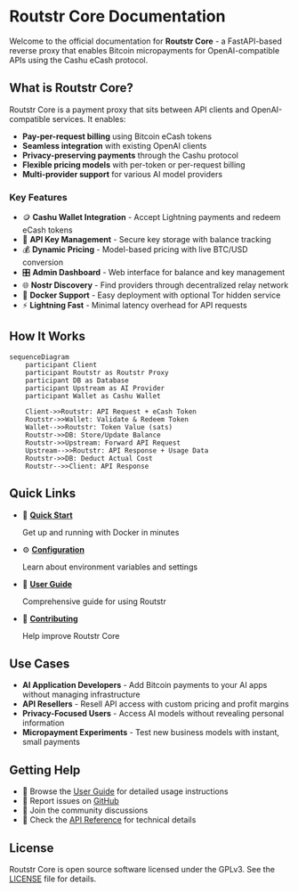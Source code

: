 # Routstr Core Documentation

Welcome to the official documentation for **Routstr Core** - a FastAPI-based reverse proxy that enables Bitcoin micropayments for OpenAI-compatible APIs using the Cashu eCash protocol.

## What is Routstr Core?

Routstr Core is a payment proxy that sits between API clients and OpenAI-compatible services. It enables:

- **Pay-per-request billing** using Bitcoin eCash tokens
- **Seamless integration** with existing OpenAI clients
- **Privacy-preserving payments** through the Cashu protocol
- **Flexible pricing models** with per-token or per-request billing
- **Multi-provider support** for various AI model providers

### Key Features

- 🪙 **Cashu Wallet Integration** - Accept Lightning payments and redeem eCash tokens
- 🔑 **API Key Management** - Secure key storage with balance tracking
- 💰 **Dynamic Pricing** - Model-based pricing with live BTC/USD conversion
- 🎛️ **Admin Dashboard** - Web interface for balance and key management
- 🌐 **Nostr Discovery** - Find providers through decentralized relay network
- 🐋 **Docker Support** - Easy deployment with optional Tor hidden service
- ⚡ **Lightning Fast** - Minimal latency overhead for API requests

## How It Works

```mermaid
sequenceDiagram
    participant Client
    participant Routstr as Routstr Proxy
    participant DB as Database
    participant Upstream as AI Provider
    participant Wallet as Cashu Wallet

    Client->>Routstr: API Request + eCash Token
    Routstr->>Wallet: Validate & Redeem Token
    Wallet-->>Routstr: Token Value (sats)
    Routstr->>DB: Store/Update Balance
    Routstr->>Upstream: Forward API Request
    Upstream-->>Routstr: API Response + Usage Data
    Routstr->>DB: Deduct Actual Cost
    Routstr-->>Client: API Response
```

## Quick Links

<div class="grid cards" markdown>

- :rocket: **[Quick Start](getting-started/quickstart.md)**

    Get up and running with Docker in minutes

- :gear: **[Configuration](getting-started/configuration.md)**

    Learn about environment variables and settings

- :book: **[User Guide](user-guide/introduction.md)**

    Comprehensive guide for using Routstr

- :hammer: **[Contributing](contributing/setup.md)**

    Help improve Routstr Core

</div>

## Use Cases

- **AI Application Developers** - Add Bitcoin payments to your AI apps without managing infrastructure
- **API Resellers** - Resell API access with custom pricing and profit margins
- **Privacy-Focused Users** - Access AI models without revealing personal information
- **Micropayment Experiments** - Test new business models with instant, small payments

## Getting Help

- 📖 Browse the [User Guide](user-guide/introduction.md) for detailed usage instructions
- 🐛 Report issues on [GitHub](https://github.com/routstr/routstr-core/issues)
- 💬 Join the community discussions
- 🔧 Check the [API Reference](api/overview.md) for technical details

## License

Routstr Core is open source software licensed under the GPLv3. See the [LICENSE](https://github.com/routstr/routstr-core/blob/main/LICENSE) file for details.
